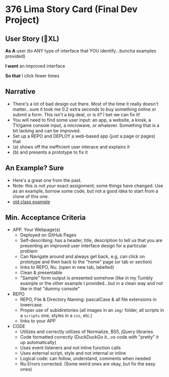 # 376 Lima Story Card (Final Dev Project)

## User Story (👕XL)

**As A** user (to ANY type of interface that YOU identify...buncha examples provided)  

**I want** an improved interface

**So that** I click fewer times

## Narrative

- There's a lot of bad design out there. Most of the time it really doesn't matter...sure it took me 0.2 extra seconds to buy something online or submit a form. This isn't a big deal, or is it? I bet we can fix it!
- You will need to find some user input: an app, a website, a kiosk, a TV/game console input, a microwave, or whatever. Something that is a bit lacking and can be improved. 
- Set up a REPO and DEPLOY a web-based app (just a page or pages) that 
- (a) shows off the inefficient user interace and explains it
- (b) and presents a prototype to fix it

## An Example? Sure
- Here's a great one from the past. 
- Note: this is not _your_ exact assignment; some things have changed. Use as an example, borrow some code, but not a good idea to start from a clone of this one. 
- [old class example](https://barrycumbie.github.io/FinalProject/)

## Min. Acceptance Criteria
- APP. Your Webpage(s) 
  - Deployed on GitHub Pages
  - Self-describing: has a header, title, description to tell us that you are presenting an improved user interface design for a particular problem
  - Can Navigate around and always get back, e.g, can click on prototype and then back to the "home" page (or tab or section)
  - links to REPO, Nu. (open in new tab, labelled) 
  - Clean & presentable 
  - "Sample" form output is presented somehow (like in my Tumbly example or the other example I provided...but in a clean way and not like in that "dummy console" 
- REPO
  - REPO, File & Directory Naming: pascalCase & all file extensions in lowercase. 
  - Proper use of subidiretories (all images in an `img/` folder, all scripts in a `scripts` one, styles in a `css`, etc.)
  - links to your APP  
- CODE
  - Utilizes and correctly utilizes of Normalize, BS5, jQuery libraries
  - Code formatted correctly (DuckDuckGo it...vs code with "pretty" it up automatically) 
  - Uses event listeners and not inline function calls
  - Uses external script, style and not internal or inline
  - Logical code: can follow, understand, comments when needed
  - Nu Errors corrected. (Some weird ones are okay, but fix the easy ones)  
 

